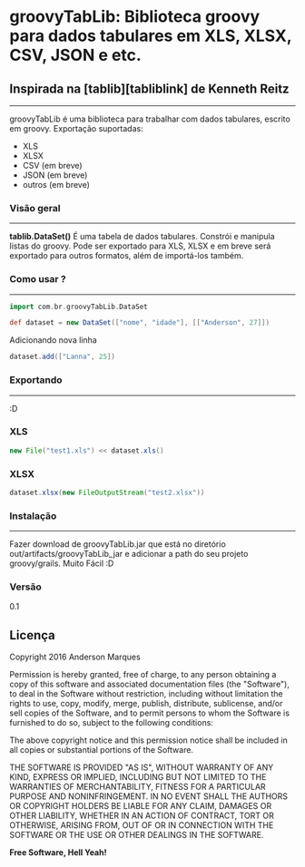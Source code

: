 # groovyTabLib: Biblioteca groovy para dados tabulares em XLS, XLSX, CSV, JSON e etc.

## Inspirada na [tablib][tabliblink] de Kenneth Reitz 
***
groovyTabLib é uma biblioteca para trabalhar com dados tabulares, escrito em groovy. 
Exportação suportadas:
 - XLS
 - XLSX
 - CSV (em breve)
 - JSON (em breve) 
 - outros (em breve)
 ### Visão geral
***
**tablib.DataSet()**
É uma tabela de dados tabulares. Constrói e manipula listas do groovy. Pode ser exportado para XLS, XLSX e em breve será exportado para outros formatos, além de importá-los também.

### Como usar ?
***
```groovy
import com.br.groovyTabLib.DataSet

def dataset = new DataSet(["nome", "idade"], [["Anderson", 27]])
```
Adicionando nova linha
```groovy
dataset.add(["Lanna", 25])
```
### Exportando
***
:D

### XLS
```groovy
new File("test1.xls") << dataset.xls()
```

### XLSX
```groovy
dataset.xlsx(new FileOutputStream("test2.xlsx"))
```
### Instalação
***
Fazer download de groovyTabLib.jar que está no diretório out/artifacts/groovyTabLib_jar e adicionar a path do seu projeto groovy/grails. 
Muito Fácil :D

### Versão
0.1

Licença
----

Copyright 2016 Anderson Marques

Permission is hereby granted, free of charge, to any person obtaining a copy of this software and associated documentation files (the "Software"), to deal in the Software without restriction, including without limitation the rights to use, copy, modify, merge, publish, distribute, sublicense, and/or sell copies of the Software, and to permit persons to whom the Software is furnished to do so, subject to the following conditions:

The above copyright notice and this permission notice shall be included in all copies or substantial portions of the Software.

THE SOFTWARE IS PROVIDED "AS IS", WITHOUT WARRANTY OF ANY KIND, EXPRESS OR IMPLIED, INCLUDING BUT NOT LIMITED TO THE WARRANTIES OF MERCHANTABILITY, FITNESS FOR A PARTICULAR PURPOSE AND NONINFRINGEMENT. IN NO EVENT SHALL THE AUTHORS OR COPYRIGHT HOLDERS BE LIABLE FOR ANY CLAIM, DAMAGES OR OTHER LIABILITY, WHETHER IN AN ACTION OF CONTRACT, TORT OR OTHERWISE, ARISING FROM, OUT OF OR IN CONNECTION WITH THE SOFTWARE OR THE USE OR OTHER DEALINGS IN THE SOFTWARE.

**Free Software, Hell Yeah!**